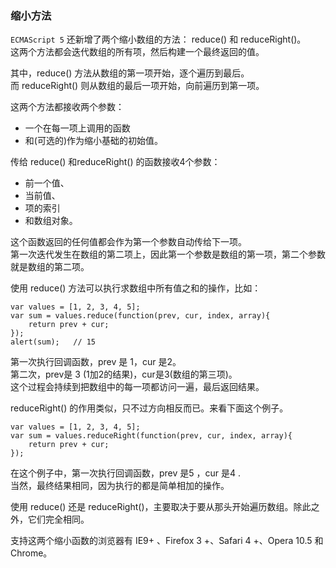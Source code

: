### 缩小方法

`ECMAScript 5` 还新增了两个缩小数组的方法： reduce() 和 reduceRight()。  
这两个方法都会迭代数组的所有项，然后构建一个最终返回的值。  

其中，reduce() 方法从数组的第一项开始，逐个遍历到最后。  
而 reduceRight() 则从数组的最后一项开始，向前遍历到第一项。

这两个方法都接收两个参数：  
 - 一个在每一项上调用的函数  
 - 和(可选的)作为缩小基础的初始值。  
 
传给 reduce() 和reduceRight() 的函数接收4个参数：  
 - 前一个值、
 - 当前值、
 - 项的索引  
 - 和数组对象。
 
这个函数返回的任何值都会作为第一个参数自动传给下一项。  
第一次迭代发生在数组的第二项上，因此第一个参数是数组的第一项，第二个参数就是数组的第二项。

使用 reduce() 方法可以执行求数组中所有值之和的操作，比如：  

	var values = [1, 2, 3, 4, 5];
    var sum = values.reduce(function(prev, cur, index, array){
    	return prev + cur;
    });
    alert(sum);   // 15
     
第一次执行回调函数，prev 是 1，cur 是2。  
第二次，prev是 3 (1加2的结果)，cur是3(数组的第三项)。  
这个过程会持续到把数组中的每一项都访问一遍，最后返回结果。

reduceRight() 的作用类似，只不过方向相反而已。来看下面这个例子。

    var values = [1, 2, 3, 4, 5];
    var sum = values.reduceRight(function(prev, cur, index, array){
    	return prev + cur;
    });

在这个例子中，第一次执行回调函数，prev 是5 ，cur 是4 .  
当然，最终结果相同，因为执行的都是简单相加的操作。

使用 reduce() 还是 reduceRight()，主要取决于要从那头开始遍历数组。除此之外，它们完全相同。  

支持这两个缩小函数的浏览器有 IE9+ 、Firefox 3 +、Safari 4 +、Opera 10.5 和 Chrome。
     
